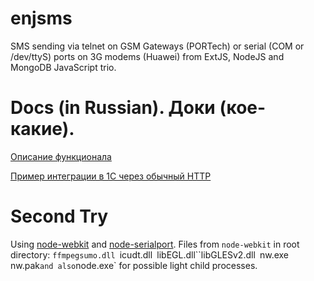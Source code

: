 enjsms
======

SMS sending via telnet on GSM Gateways (PORTech) or serial (COM or /dev/ttyS) ports on 3G modems (Huawei) from ExtJS, NodeJS and MongoDB JavaScript trio.

Docs (in Russian). Доки (кое-какие).
======

[Описание функционала](http://dela.by/ftp/enjsms/SMS_Russian.pdf)

[Пример интеграции в 1С через обычный HTTP](http://dela.by/ftp/enjsms/SMS_1C_connection.pdf)

Second Try
==========

Using [node-webkit](https://github.com/voodootikigod/node-serialport) and [node-serialport](https://github.com/rogerwang/node-webkit).
Files from `node-webkit` in root directory:
`ffmpegsumo.dll
`icudt.dll` `libEGL.dll``libGLESv2.dll`
`nw.exe` `nw.pak`
and also `node.exe` for possible light child processes.
